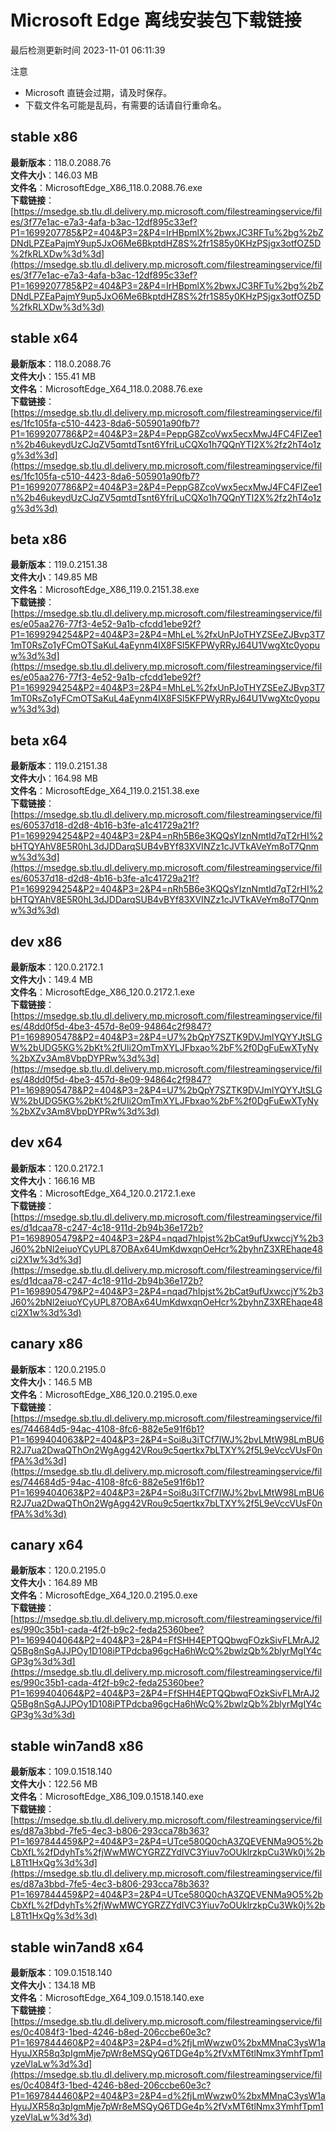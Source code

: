 # Microsoft Edge 离线安装包下载链接
最后检测更新时间
2023-11-01 06:11:39

注意
* Microsoft 直链会过期，请及时保存。
* 下载文件名可能是乱码，有需要的话请自行重命名。

## stable x86
**最新版本**：118.0.2088.76  
**文件大小**：146.03 MB  
**文件名**：MicrosoftEdge_X86_118.0.2088.76.exe  
**下载链接**：[https://msedge.sb.tlu.dl.delivery.mp.microsoft.com/filestreamingservice/files/3f77e1ac-e7a3-4afa-b3ac-12df895c33ef?P1=1699207785&P2=404&P3=2&P4=IrHBpmlX%2bwxJC3RFTu%2bg%2bZDNdLPZEaPajmY9up5JxO6Me6BkptdHZ8S%2fr1S85y0KHzPSjgx3otfOZ5D%2fkRLXDw%3d%3d](https://msedge.sb.tlu.dl.delivery.mp.microsoft.com/filestreamingservice/files/3f77e1ac-e7a3-4afa-b3ac-12df895c33ef?P1=1699207785&P2=404&P3=2&P4=IrHBpmlX%2bwxJC3RFTu%2bg%2bZDNdLPZEaPajmY9up5JxO6Me6BkptdHZ8S%2fr1S85y0KHzPSjgx3otfOZ5D%2fkRLXDw%3d%3d)  

## stable x64
**最新版本**：118.0.2088.76  
**文件大小**：155.41 MB  
**文件名**：MicrosoftEdge_X64_118.0.2088.76.exe  
**下载链接**：[https://msedge.sb.tlu.dl.delivery.mp.microsoft.com/filestreamingservice/files/1fc105fa-c510-4423-8da6-505901a90fb7?P1=1699207786&P2=404&P3=2&P4=PeppG8ZcoVwx5ecxMwJ4FC4FIZee1n%2b46ukeydUzCJqZV5qmtdTsnt6YfriLuCQXo1h7QQnYTI2X%2fz2hT4o1zg%3d%3d](https://msedge.sb.tlu.dl.delivery.mp.microsoft.com/filestreamingservice/files/1fc105fa-c510-4423-8da6-505901a90fb7?P1=1699207786&P2=404&P3=2&P4=PeppG8ZcoVwx5ecxMwJ4FC4FIZee1n%2b46ukeydUzCJqZV5qmtdTsnt6YfriLuCQXo1h7QQnYTI2X%2fz2hT4o1zg%3d%3d)  

## beta x86
**最新版本**：119.0.2151.38  
**文件大小**：149.85 MB  
**文件名**：MicrosoftEdge_X86_119.0.2151.38.exe  
**下载链接**：[https://msedge.sb.tlu.dl.delivery.mp.microsoft.com/filestreamingservice/files/e05aa276-77f3-4e52-9a1b-cfcdd1ebe92f?P1=1699294254&P2=404&P3=2&P4=MhLeL%2fxUnPJoTHYZSEeZJBvp3T71mT0RsZo1yFCmOTSaKuL4aEynm4IX8FSl5KFPWyRRyJ64U1VwgXtc0yopuw%3d%3d](https://msedge.sb.tlu.dl.delivery.mp.microsoft.com/filestreamingservice/files/e05aa276-77f3-4e52-9a1b-cfcdd1ebe92f?P1=1699294254&P2=404&P3=2&P4=MhLeL%2fxUnPJoTHYZSEeZJBvp3T71mT0RsZo1yFCmOTSaKuL4aEynm4IX8FSl5KFPWyRRyJ64U1VwgXtc0yopuw%3d%3d)  

## beta x64
**最新版本**：119.0.2151.38  
**文件大小**：164.98 MB  
**文件名**：MicrosoftEdge_X64_119.0.2151.38.exe  
**下载链接**：[https://msedge.sb.tlu.dl.delivery.mp.microsoft.com/filestreamingservice/files/60537d18-d2d8-4b16-b3fe-a1c41729a21f?P1=1699294254&P2=404&P3=2&P4=nRh5B6e3KQQsYIznNmtId7qT2rHI%2bHTQYAhV8E5R0hL3dJDDarqSUB4vBYf83XVINZz1cJVTkAVeYm8oT7Qnmw%3d%3d](https://msedge.sb.tlu.dl.delivery.mp.microsoft.com/filestreamingservice/files/60537d18-d2d8-4b16-b3fe-a1c41729a21f?P1=1699294254&P2=404&P3=2&P4=nRh5B6e3KQQsYIznNmtId7qT2rHI%2bHTQYAhV8E5R0hL3dJDDarqSUB4vBYf83XVINZz1cJVTkAVeYm8oT7Qnmw%3d%3d)  

## dev x86
**最新版本**：120.0.2172.1  
**文件大小**：149.4 MB  
**文件名**：MicrosoftEdge_X86_120.0.2172.1.exe  
**下载链接**：[https://msedge.sb.tlu.dl.delivery.mp.microsoft.com/filestreamingservice/files/48dd0f5d-4be3-457d-8e09-94864c2f9847?P1=1698905478&P2=404&P3=2&P4=U7%2bQpY7SZTK9DVJmlYQYYJtSLGW%2bUDG5KG%2bKt%2fUli2OmTmXYLJFbxao%2bF%2f0DgFuEwXTyNy%2bXZv3Am8VbpDYPRw%3d%3d](https://msedge.sb.tlu.dl.delivery.mp.microsoft.com/filestreamingservice/files/48dd0f5d-4be3-457d-8e09-94864c2f9847?P1=1698905478&P2=404&P3=2&P4=U7%2bQpY7SZTK9DVJmlYQYYJtSLGW%2bUDG5KG%2bKt%2fUli2OmTmXYLJFbxao%2bF%2f0DgFuEwXTyNy%2bXZv3Am8VbpDYPRw%3d%3d)  

## dev x64
**最新版本**：120.0.2172.1  
**文件大小**：166.16 MB  
**文件名**：MicrosoftEdge_X64_120.0.2172.1.exe  
**下载链接**：[https://msedge.sb.tlu.dl.delivery.mp.microsoft.com/filestreamingservice/files/d1dcaa78-c247-4c18-911d-2b94b36e172b?P1=1698905479&P2=404&P3=2&P4=nqad7hIpjst%2bCat9ufUxwccjY%2b3J60%2bNl2eiuoYCyUPL87OBAx64UmKdwxqnOeHcr%2byhnZ3XREhaqe48ci2X1w%3d%3d](https://msedge.sb.tlu.dl.delivery.mp.microsoft.com/filestreamingservice/files/d1dcaa78-c247-4c18-911d-2b94b36e172b?P1=1698905479&P2=404&P3=2&P4=nqad7hIpjst%2bCat9ufUxwccjY%2b3J60%2bNl2eiuoYCyUPL87OBAx64UmKdwxqnOeHcr%2byhnZ3XREhaqe48ci2X1w%3d%3d)  

## canary x86
**最新版本**：120.0.2195.0  
**文件大小**：146.5 MB  
**文件名**：MicrosoftEdge_X86_120.0.2195.0.exe  
**下载链接**：[https://msedge.sb.tlu.dl.delivery.mp.microsoft.com/filestreamingservice/files/744684d5-94ac-4108-8fc6-882e5e91f6b1?P1=1699404063&P2=404&P3=2&P4=Soi8u3iTCf7IWJ%2bvLMtW98LmBU6R2J7ua2DwaQThOn2WgAgg42VRou9c5qertkx7bLTXY%2f5L9eVccVUsF0nfPA%3d%3d](https://msedge.sb.tlu.dl.delivery.mp.microsoft.com/filestreamingservice/files/744684d5-94ac-4108-8fc6-882e5e91f6b1?P1=1699404063&P2=404&P3=2&P4=Soi8u3iTCf7IWJ%2bvLMtW98LmBU6R2J7ua2DwaQThOn2WgAgg42VRou9c5qertkx7bLTXY%2f5L9eVccVUsF0nfPA%3d%3d)  

## canary x64
**最新版本**：120.0.2195.0  
**文件大小**：164.89 MB  
**文件名**：MicrosoftEdge_X64_120.0.2195.0.exe  
**下载链接**：[https://msedge.sb.tlu.dl.delivery.mp.microsoft.com/filestreamingservice/files/990c35b1-cada-4f2f-b9c2-feda25360bee?P1=1699404064&P2=404&P3=2&P4=FfSHH4EPTQQbwqFOzkSivFLMrAJ2Q5Bg8nSgAJJPOy1D108iPTPdcba96gcHa6hWcQ%2bwlzQb%2blyrMgIY4cGP3g%3d%3d](https://msedge.sb.tlu.dl.delivery.mp.microsoft.com/filestreamingservice/files/990c35b1-cada-4f2f-b9c2-feda25360bee?P1=1699404064&P2=404&P3=2&P4=FfSHH4EPTQQbwqFOzkSivFLMrAJ2Q5Bg8nSgAJJPOy1D108iPTPdcba96gcHa6hWcQ%2bwlzQb%2blyrMgIY4cGP3g%3d%3d)  

## stable win7and8 x86
**最新版本**：109.0.1518.140  
**文件大小**：122.56 MB  
**文件名**：MicrosoftEdge_X86_109.0.1518.140.exe  
**下载链接**：[https://msedge.sb.tlu.dl.delivery.mp.microsoft.com/filestreamingservice/files/d87a3bbd-7fe5-4ec3-b806-293cca78b363?P1=1697844459&P2=404&P3=2&P4=UTce580Q0chA3ZQEVENMa9O5%2bCbXfL%2fDdyhTs%2fjWwMWCYGRZZYdIVC3Yiuv7oOUklrzkpCu3Wk0j%2bL8Tt1HxQg%3d%3d](https://msedge.sb.tlu.dl.delivery.mp.microsoft.com/filestreamingservice/files/d87a3bbd-7fe5-4ec3-b806-293cca78b363?P1=1697844459&P2=404&P3=2&P4=UTce580Q0chA3ZQEVENMa9O5%2bCbXfL%2fDdyhTs%2fjWwMWCYGRZZYdIVC3Yiuv7oOUklrzkpCu3Wk0j%2bL8Tt1HxQg%3d%3d)  

## stable win7and8 x64
**最新版本**：109.0.1518.140  
**文件大小**：134.18 MB  
**文件名**：MicrosoftEdge_X64_109.0.1518.140.exe  
**下载链接**：[https://msedge.sb.tlu.dl.delivery.mp.microsoft.com/filestreamingservice/files/0c4084f3-1bed-4246-b8ed-206ccbe60e3c?P1=1697844460&P2=404&P3=2&P4=d%2fjLmWwzw0%2bxMMnaC3ysW1aHyuJXR58q3pIgmMje7pWr8eMSQyQ6TDGe4p%2fVxMT6tlNmx3YmhfTpm1yzeVlaLw%3d%3d](https://msedge.sb.tlu.dl.delivery.mp.microsoft.com/filestreamingservice/files/0c4084f3-1bed-4246-b8ed-206ccbe60e3c?P1=1697844460&P2=404&P3=2&P4=d%2fjLmWwzw0%2bxMMnaC3ysW1aHyuJXR58q3pIgmMje7pWr8eMSQyQ6TDGe4p%2fVxMT6tlNmx3YmhfTpm1yzeVlaLw%3d%3d)  

